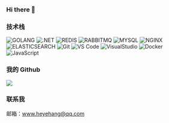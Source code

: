 ### Hi there 👋

<!--
**heyehang/heyehang** is a ✨ _special_ ✨ repository because its `README.md` (this file) appears on your GitHub profile.

Here are some ideas to get you started:

- 🔭 I’m currently working on ...
- 🌱 I’m currently learning ...
- 👯 I’m looking to collaborate on ...
- 🤔 I’m looking for help with ...
- 💬 Ask me about ...
- 📫 How to reach me: ...
- 😄 Pronouns: ...
- ⚡ Fun fact: ...
-->
### 技术栈
![GOLANG](https://img.shields.io/badge/-GOLANG-66CCCC?style=for-the-badge&logo=GO)
![.NET](http://img.shields.io/badge/-.NET%20CORE-4682B4?style=for-the-badge&logo=.NET)
![REDIS](http://img.shields.io/badge/-REDIS-FA8072?style=for-the-badge&logo=REDIS)
![RABBITMQ](http://img.shields.io/badge/-RABBITMQ-778899?style=for-the-badge&logo=RABBITMQ)
![MYSQL](http://img.shields.io/badge/-MYSQL-ADD8E6?style=for-the-badge&logo=MYSQL)
![NGINX](http://img.shields.io/badge/-NGINX-000000?style=for-the-badge&logo=nginx)
![ELASTICSEARCH](http://img.shields.io/badge/-ELASTICSEARCH-483D8B?style=for-the-badge&logo=ELASTICSEARCH)
![Git](https://img.shields.io/badge/-Git-%23F05032?style=for-the-badge&logo=git&logoColor=%23ffffff)
![VS Code](https://img.shields.io/badge/-VSCode-%23007ACC?style=for-the-badge&logo=visual-studio-code)
![VisualStudio](https://img.shields.io/badge/-VisualStudio-9932CC?style=for-the-badge&logo=visual-studio)
![Docker](https://img.shields.io/badge/-Docker-%232081e8?style=for-the-badge&logo=docker&logoColor=fff)
![JavaScript](https://img.shields.io/badge/-JavaScript-%23F7DF1C?style=for-the-badge&logo=javascript&logoColor=000000&labelColor=%23F7DF1C&color=%23FFCE5A)
### 我的 Github
![](https://github-readme-stats.vercel.app/api?username=heyehang&count_private=true&show_icons=true&theme=radical)

### 联系我
邮箱：www.heyehang@qq.com
